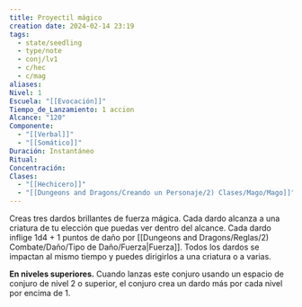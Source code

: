 ```yaml
---
title: Proyectil mágico
creation date: 2024-02-14 23:19
tags:
  - state/seedling
  - type/note
  - conj/lv1
  - c/hec
  - c/mag
aliases: 
Nivel: 1
Escuela: "[[Evocación]]"
Tiempo_de_Lanzamiento: 1 accion
Alcance: "120"
Componente:
  - "[[Verbal]]"
  - "[[Somático]]"
Duración: Instantáneo
Ritual: 
Concentración: 
Clases:
  - "[[Hechicero]]"
  - "[[Dungeons and Dragons/Creando un Personaje/2) Clases/Mago/Mago]]"
---
```

Creas tres dardos brillantes de fuerza mágica. Cada dardo alcanza a una criatura de tu elección que puedas ver dentro del alcance. Cada dardo inflige 1d4 + 1 puntos de daño por [[Dungeons and Dragons/Reglas/2) Combate/Daño/Tipo de Daño/Fuerza|Fuerza]]. Todos los dardos se impactan al mismo tiempo y puedes dirigirlos a una criatura o a varias.

**En niveles superiores.** Cuando lanzas este conjuro usando un espacio de conjuro de nivel 2 o superior, el conjuro crea un dardo más por cada nivel por encima de 1.